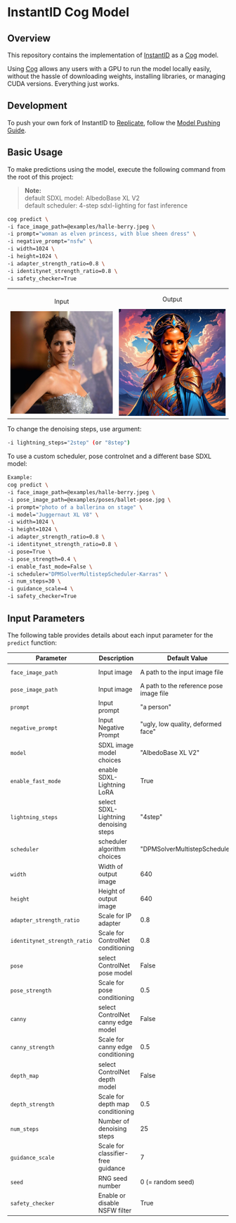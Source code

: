 # InstantID Cog Model

## Overview
This repository contains the implementation of [InstantID](https://github.com/InstantID/InstantID) as a [Cog](https://github.com/replicate/cog) model. 

Using [Cog](https://github.com/replicate/cog) allows any users with a GPU to run the model locally easily, without the hassle of downloading weights, installing libraries, or managing CUDA versions. Everything just works.

## Development
To push your own fork of InstantID to [Replicate](https://replicate.com), follow the [Model Pushing Guide](https://replicate.com/docs/guides/push-a-model).

## Basic Usage
To make predictions using the model, execute the following command from the root of this project:
> **Note:**  
> default SDXL model: AlbedoBase XL V2  
> default scheduler: 4-step sdxl-lighting for fast inference

```bash
cog predict \
-i face_image_path=@examples/halle-berry.jpeg \
-i prompt="woman as elven princess, with blue sheen dress" \
-i negative_prompt="nsfw" \
-i width=1024 \
-i height=1024 \
-i adapter_strength_ratio=0.8 \
-i identitynet_strength_ratio=0.8 \
-i safety_checker=True
```

<table>
  <tr>
    <td>
      <p align="center">Input</p>
      <img src="examples/halle-berry.jpeg" alt="Sample Input Image" width="100%"/>
    </td>
    <td>
      <p align="center">Output</p>
      <img src="examples/result.jpg" alt="Sample Output Image" width="100%"/>
    </td>
  </tr>
</table>

To change the denoising steps, use argument: 
```bash
-i lightning_steps="2step" (or "8step")
``` 
To use a custom scheduler, pose controlnet and a different base SDXL model:  


```bash
Example:
cog predict \
-i face_image_path=@examples/halle-berry.jpeg \
-i pose_image_path=@examples/poses/ballet-pose.jpg \
-i prompt="photo of a ballerina on stage" \
-i model="Juggernaut XL V8" \
-i width=1024 \
-i height=1024 \
-i adapter_strength_ratio=0.8 \
-i identitynet_strength_ratio=0.8 \
-i pose=True \
-i pose_strength=0.4 \
-i enable_fast_mode=False \
-i scheduler="DPMSolverMultistepScheduler-Karras" \
-i num_steps=30 \
-i guidance_scale=4 \
-i safety_checker=True
```

## Input Parameters

The following table provides details about each input parameter for the `predict` function:  

| Parameter                    | Description                             | Default Value                                     | Range       |
| ---------------------------- | --------------------------------------- | --------------------------------------------------| ----------- |
| `face_image_path`            | Input image                             | A path to the input image file                    | Path string |
| `pose_image_path`            | Input image                             | A path to the reference pose image file           | Path string |
| `prompt`                     | Input prompt                            | "a person"                                        | String      |
| `negative_prompt`            | Input Negative Prompt                   | "ugly, low quality, deformed face"                | String      |
| `model`                      | SDXL image model choices                | "AlbedoBase XL V2"                                | String      |
| `enable_fast_mode`           | enable SDXL-Lightning LoRA              | True                                              | Boolean     |
| `lightning_steps`            | select SDXL-Lightning denoising steps   | "4step"                                           | String      |
| `scheduler`                  | scheduler algorithm choices             | "DPMSolverMultistepScheduler"                     | String      |
| `width`                      | Width of output image                   | 640                                               | 512 - 2048  |
| `height`                     | Height of output image                  | 640                                               | 512 - 2048  |
| `adapter_strength_ratio`     | Scale for IP adapter                    | 0.8                                               | 0.0 - 1.0   |
| `identitynet_strength_ratio` | Scale for ControlNet conditioning       | 0.8                                               | 0.0 - 1.0   |
| `pose`                       | select ControlNet pose model            | False                                             | Boolean     |
| `pose_strength`              | Scale for pose conditioning             | 0.5                                               | 0.0 - 1.5   |
| `canny`                      | select ControlNet canny edge model      | False                                             | Boolean     |
| `canny_strength`             | Scale for canny edge conditioning       | 0.5                                               | 0.0 - 1.5   |
| `depth_map`                  | select ControlNet depth model           | False                                             | Boolean     |
| `depth_strength`             | Scale for depth map conditioning        | 0.5                                               | 0.0 - 1.5   |
| `num_steps`                  | Number of denoising steps               | 25                                                | 1 - 50      |
| `guidance_scale`             | Scale for classifier-free guidance      | 7                                                 | 1 - 10      |
| `seed`                       | RNG seed number                         | 0 (= random seed)                                 | 0 - int MAX |
| `safety_checker`             | Enable or disable NSFW filter           | True                                              | Boolean     |
